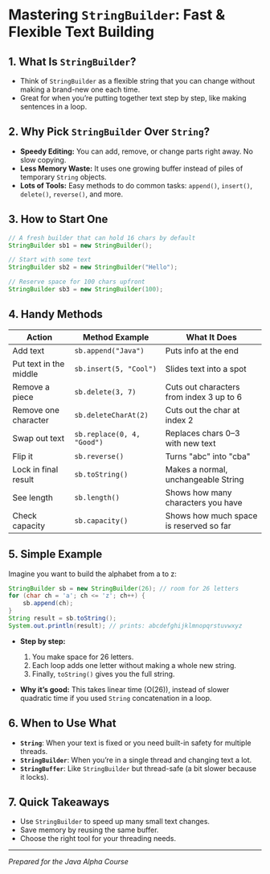 # Mastering `StringBuilder`: Fast & Flexible Text Building

## 1. What Is `StringBuilder`?

- Think of `StringBuilder` as a flexible string that you can change without making a brand-new one each time.
- Great for when you’re putting together text step by step, like making sentences in a loop.

## 2. Why Pick `StringBuilder` Over `String`?

- **Speedy Editing:** You can add, remove, or change parts right away. No slow copying.
- **Less Memory Waste:** It uses one growing buffer instead of piles of temporary `String` objects.
- **Lots of Tools:** Easy methods to do common tasks: `append()`, `insert()`, `delete()`, `reverse()`, and more.

## 3. How to Start One

```java
// A fresh builder that can hold 16 chars by default
StringBuilder sb1 = new StringBuilder();

// Start with some text
StringBuilder sb2 = new StringBuilder("Hello");

// Reserve space for 100 chars upfront
StringBuilder sb3 = new StringBuilder(100);
```

## 4. Handy Methods

| Action                 | Method Example             | What It Does                             |
| ---------------------- | -------------------------- | ---------------------------------------- |
| Add text               | `sb.append("Java")`        | Puts info at the end                     |
| Put text in the middle | `sb.insert(5, "Cool")`     | Slides text into a spot                  |
| Remove a piece         | `sb.delete(3, 7)`          | Cuts out characters from index 3 up to 6 |
| Remove one character   | `sb.deleteCharAt(2)`       | Cuts out the char at index 2             |
| Swap out text          | `sb.replace(0, 4, "Good")` | Replaces chars 0–3 with new text         |
| Flip it                | `sb.reverse()`             | Turns "abc" into "cba"                   |
| Lock in final result   | `sb.toString()`            | Makes a normal, unchangeable String      |
| See length             | `sb.length()`              | Shows how many characters you have       |
| Check capacity         | `sb.capacity()`            | Shows how much space is reserved so far  |

## 5. Simple Example

Imagine you want to build the alphabet from a to z:

```java
StringBuilder sb = new StringBuilder(26); // room for 26 letters
for (char ch = 'a'; ch <= 'z'; ch++) {
    sb.append(ch);
}
String result = sb.toString();
System.out.println(result); // prints: abcdefghijklmnopqrstuvwxyz
```

- **Step by step:**

  1. You make space for 26 letters.
  2. Each loop adds one letter without making a whole new string.
  3. Finally, `toString()` gives you the full string.

- **Why it’s good:** This takes linear time (O(26)), instead of slower quadratic time if you used `String` concatenation in a loop.

## 6. When to Use What

- **`String`**: When your text is fixed or you need built-in safety for multiple threads.
- **`StringBuilder`**: When you’re in a single thread and changing text a lot.
- **`StringBuffer`**: Like `StringBuilder` but thread-safe (a bit slower because it locks).

## 7. Quick Takeaways

- Use `StringBuilder` to speed up many small text changes.
- Save memory by reusing the same buffer.
- Choose the right tool for your threading needs.

---

_Prepared for the Java Alpha Course_
